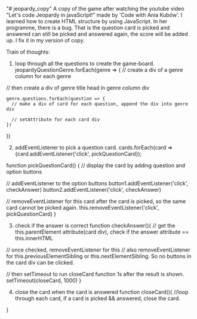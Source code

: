 "# jeopardy_copy" 
A copy of the game after watching the youtube video "Let's code Jeopardy in javaScript!" made by 'Code with Ania Kubów'. I learned how to create HTML structure by using JavaScript. In her programme, there is a bug. That is the question card is picked and answered can still be picked and answered again, the score will be added up. I fix it in my version of copy.

Train of thoughts:

1. loop through all the questions to create the game-board.
jeopardyQuestionGenre.forEach(genre => {
  // create a div of a genre column for each genre
  
  // then create a div of genre title head in genre column div
    
    genre.questions.forEach(question => { 
      // make a div of card for each question, append the div into genre div
      
      // setAttribute for each card div
    })
})

2. addEventListener to pick a question card.
cards.forEach(card => {card.addEventListener('click', pickQuestionCard});

function pickQuestionCard() {
  // display the card by adding question and option buttons
  
  // addEventListener to the option buttons
  button1.addEventListener('click', checkAnswer)
  button2.addEventListener('click', checkAnswer)
  
  // removeEventListener for this card after the card is picked, so the same card cannot be picked again.
  this.removeEventListener('click', pickQuestionCard)
}

3. check if the answer is correct
function checkAnswer(){
  // get the this.parentElement attribute(card div), check if the answer attribute == this.innerHTML
  
  // once checked, removeEventListener for this
  // also removeEventListener for this.previousElementSibling or this.nextElementSibling. So no buttons in the card div can be clicked.
  
  // then setTimeout to run closeCard function 1s after the result is shown.
  setTimeout(closeCard, 1000)
}

4. close the card when the card is answered
function closeCard(){
  //loop through each card, if a card is picked && answered, close the card.
  
}
